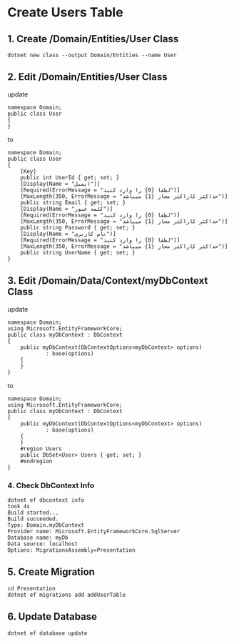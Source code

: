 # Create Users Table
## 1. Create /Domain/Entities/User Class
```
dotnet new class --output Domain/Entities --name User
```
## 2. Edit /Domain/Entities/User Class
update
```
namespace Domain;
public class User
{
}
```
to
```
namespace Domain;
public class User
{
    [Key]
    public int UserId { get; set; }
    [Display(Name = "ایمیل")]
    [Required(ErrorMessage = "لطفا {0} را وارد کنید")]
    [MaxLength(350, ErrorMessage = "حداکثر کاراکتر مجاز {1} میباشد")]
    public string Email { get; set; }
    [Display(Name = "کلمه عبور")]
    [Required(ErrorMessage = "لطفا {0} را وارد کنید")]
    [MaxLength(350, ErrorMessage = "حداکثر کاراکتر مجاز {1} میباشد")]
    public string Password { get; set; }
    [Display(Name = "نام کاربری")]
    [Required(ErrorMessage = "لطفا {0} را وارد کنید")]
    [MaxLength(350, ErrorMessage = "حداکثر کاراکتر مجاز {1} میباشد")]
    public string UserName { get; set; }
}
```
## 3. Edit /Domain/Data/Context/myDbContext Class
update
```
namespace Domain;
using Microsoft.EntityFrameworkCore;
public class myDbContext : DbContext
{
    public myDbContext(DbContextOptions<myDbContext> options)
            : base(options)
    {
    }
}
```
to
```
namespace Domain;
using Microsoft.EntityFrameworkCore;
public class myDbContext : DbContext
{
    public myDbContext(DbContextOptions<myDbContext> options)
            : base(options)
    {
    }
    #region Users
    public DbSet<User> Users { get; set; }
    #endregion
}
```
### 4. Check DbContext Info
```
dotnet ef dbcontext info                                                                       took 4s
Build started...
Build succeeded.
Type: Domain.myDbContext
Provider name: Microsoft.EntityFrameworkCore.SqlServer
Database name: myDb
Data source: localhost
Options: MigrationsAssembly=Presentation
```
## 5. Create Migration
```
cd Presentation
dotnet ef migrations add addUserTable   
```
## 6. Update Database
```
dotnet ef database update
```
